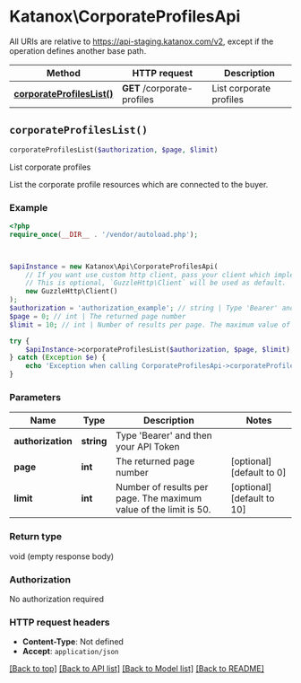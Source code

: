 # Katanox\CorporateProfilesApi

All URIs are relative to https://api-staging.katanox.com/v2, except if the operation defines another base path.

| Method | HTTP request | Description |
| ------------- | ------------- | ------------- |
| [**corporateProfilesList()**](CorporateProfilesApi.md#corporateProfilesList) | **GET** /corporate-profiles | List corporate profiles |


## `corporateProfilesList()`

```php
corporateProfilesList($authorization, $page, $limit)
```

List corporate profiles

List  the corporate profile resources which are connected to the buyer.

### Example

```php
<?php
require_once(__DIR__ . '/vendor/autoload.php');



$apiInstance = new Katanox\Api\CorporateProfilesApi(
    // If you want use custom http client, pass your client which implements `GuzzleHttp\ClientInterface`.
    // This is optional, `GuzzleHttp\Client` will be used as default.
    new GuzzleHttp\Client()
);
$authorization = 'authorization_example'; // string | Type 'Bearer' and then your API Token
$page = 0; // int | The returned page number
$limit = 10; // int | Number of results per page. The maximum value of the limit is 50.

try {
    $apiInstance->corporateProfilesList($authorization, $page, $limit);
} catch (Exception $e) {
    echo 'Exception when calling CorporateProfilesApi->corporateProfilesList: ', $e->getMessage(), PHP_EOL;
}
```

### Parameters

| Name | Type | Description  | Notes |
| ------------- | ------------- | ------------- | ------------- |
| **authorization** | **string**| Type &#39;Bearer&#39; and then your API Token | |
| **page** | **int**| The returned page number | [optional] [default to 0] |
| **limit** | **int**| Number of results per page. The maximum value of the limit is 50. | [optional] [default to 10] |

### Return type

void (empty response body)

### Authorization

No authorization required

### HTTP request headers

- **Content-Type**: Not defined
- **Accept**: `application/json`

[[Back to top]](#) [[Back to API list]](../../README.md#endpoints)
[[Back to Model list]](../../README.md#models)
[[Back to README]](../../README.md)
